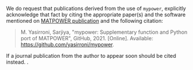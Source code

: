 We do request that publications derived from the use of `mypower`, explicitly acknowledge that fact by citing the appropriate paper(s) and the software mentioned on [MATPOWER publication](https://github.com/MATPOWER/matpower#citing-matpower) and the following citation:

> M. Yasirroni, Sarjiya, "mypower: Supplementary function and Python port of MATPOWER", GitHub, 2021. [Online]. Available: https://github.com/yasirroni/mypower.

If a journal publication from the author to appear soon should be cited instead.
                                                                                            .
